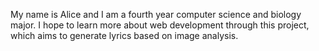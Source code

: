 My name is Alice and I am a fourth year computer science and biology major. I hope to learn more about web development through this project, which aims to generate lyrics based on image analysis.
